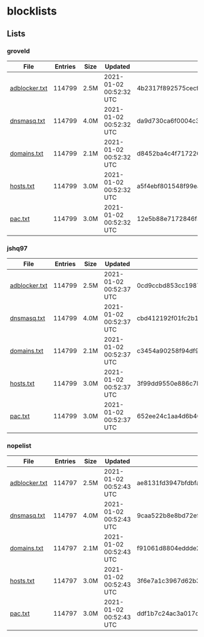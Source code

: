 # blocklists

## Lists

### groveld

|File|Entries|Size|Updated|Hash|
|-|-|-|-|-|
|[adblocker.txt](https://raw.githubusercontent.com/groveld/blocklists/lists/groveld/adblocker.txt)|114799|2.5M|2021-01-02 00:52:32 UTC|4b2317f892575cecfc2e33fd33de7dedf3d4fdb3|
|[dnsmasq.txt](https://raw.githubusercontent.com/groveld/blocklists/lists/groveld/dnsmasq.txt)|114799|4.0M|2021-01-02 00:52:32 UTC|da9d730ca6f0004c3d5269ff824e363524bc455f|
|[domains.txt](https://raw.githubusercontent.com/groveld/blocklists/lists/groveld/domains.txt)|114799|2.1M|2021-01-02 00:52:32 UTC|d8452ba4c4f7172268f0b25781b8b490336dd382|
|[hosts.txt](https://raw.githubusercontent.com/groveld/blocklists/lists/groveld/hosts.txt)|114799|3.0M|2021-01-02 00:52:32 UTC|a5f4ebf801548f99ea69172ca21cd2ba6ca652f2|
|[pac.txt](https://raw.githubusercontent.com/groveld/blocklists/lists/groveld/pac.txt)|114799|3.0M|2021-01-02 00:52:32 UTC|12e5b88e7172846f3f7c1aa88ea9eeb590c84d66|

### jshq97

|File|Entries|Size|Updated|Hash|
|-|-|-|-|-|
|[adblocker.txt](https://raw.githubusercontent.com/groveld/blocklists/lists/jshq97/adblocker.txt)|114799|2.5M|2021-01-02 00:52:37 UTC|0cd9ccbd853cc1987c0a25b617375f0b7e865bad|
|[dnsmasq.txt](https://raw.githubusercontent.com/groveld/blocklists/lists/jshq97/dnsmasq.txt)|114799|4.0M|2021-01-02 00:52:37 UTC|cbd412192f01fc2b1877320fce1a0fe7250d23cf|
|[domains.txt](https://raw.githubusercontent.com/groveld/blocklists/lists/jshq97/domains.txt)|114799|2.1M|2021-01-02 00:52:37 UTC|c3454a90258f94df94fc62bc513ea9f83505cc82|
|[hosts.txt](https://raw.githubusercontent.com/groveld/blocklists/lists/jshq97/hosts.txt)|114799|3.0M|2021-01-02 00:52:37 UTC|3f99dd9550e886c7bb88bb73bd8ded7fa73c6ae3|
|[pac.txt](https://raw.githubusercontent.com/groveld/blocklists/lists/jshq97/pac.txt)|114799|3.0M|2021-01-02 00:52:37 UTC|652ee24c1aa4d6b40e7a5cd9d285d57ebc4932ef|

### nopelist

|File|Entries|Size|Updated|Hash|
|-|-|-|-|-|
|[adblocker.txt](https://raw.githubusercontent.com/groveld/blocklists/lists/nopelist/adblocker.txt)|114797|2.5M|2021-01-02 00:52:43 UTC|ae8131fd3947bfdbfa79456643e43929262cbedf|
|[dnsmasq.txt](https://raw.githubusercontent.com/groveld/blocklists/lists/nopelist/dnsmasq.txt)|114797|4.0M|2021-01-02 00:52:43 UTC|9caa522b8e8bd72ef090406cb88b112c3f4ecf61|
|[domains.txt](https://raw.githubusercontent.com/groveld/blocklists/lists/nopelist/domains.txt)|114797|2.1M|2021-01-02 00:52:43 UTC|f91061d8804eddde242221e9b4746ce4fb09e70e|
|[hosts.txt](https://raw.githubusercontent.com/groveld/blocklists/lists/nopelist/hosts.txt)|114797|3.0M|2021-01-02 00:52:43 UTC|3f6e7a1c3967d62b3ed5966ed75d27848b019d34|
|[pac.txt](https://raw.githubusercontent.com/groveld/blocklists/lists/nopelist/pac.txt)|114797|3.0M|2021-01-02 00:52:43 UTC|ddf1b7c24ac3a017c4206b87d32cc1b994c6247f|
